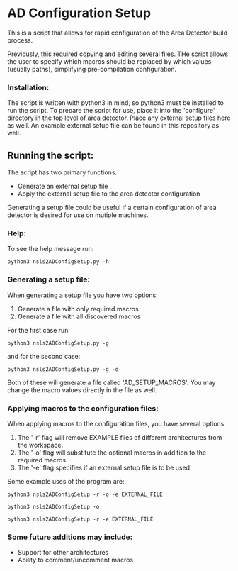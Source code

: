 # AD Configuration Setup

This is a script that allows for rapid configuration of the Area Detector build process.

Previously, this required copying and editing several files. THe script allows the user
to specify which macros should be replaced by which values (usually paths), simplifying
pre-compilation configuration. 

### Installation:

The script is written with python3 in mind, so python3 must be installed to run the script. 
To prepare the script for use, place it into the 'configure' directory in the top level of
area detector. Place any external setup files here as well. An example external setup file can
be found in this repository as well.

## Running the script:

The script has two primary functions.
* Generate an external setup file
* Apply the external setup file to the area detector configuration

Generating a setup file could be useful if a certain configuration of area detector is desired for use on mutiple machines.

### Help:

To see the help message run:
```
python3 nsls2ADConfigSetup.py -h
```

### Generating a setup file:

When generating a setup file you have two options:

1) Generate a file with only required macros
2) Generate a file with all discovered macros

For the first case run:
```
python3 nsls2ADConfigSetup.py -g
```
and for the second case:
```
python3 nsls2ADConfigSetup.py -g -o
```
Both of these will generate a file called 'AD_SETUP_MACROS'. You may change the macro values directly in the file as well.

### Applying macros to the configuration files:

When applying macros to the configuration files, you have several options:

1. The '-r' flag will remove EXAMPLE files of different architectures from the workspace.
2. The '-o' flag will substitute the optional macros in addition to the required macros
3. The '-e' flag specifies if an external setup file is to be used.

Some example uses of the program are:
```
python3 nsls2ADConfigSetup -r -o -e EXTERNAL_FILE

python3 nsls2ADConfigSetup -o

python3 nsls2ADConfigSetup -r -e EXTERNAL_FILE
```


### Some future additions may include:

* Support for other architectures
* Ability to comment/uncomment macros